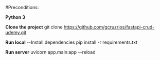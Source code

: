 #Preconditions:

**Python 3**

**Clone the project**
git clone https://github.com/gcruzrios/fastapi-crud-udemy.git


**Run local**
--Install dependencies
pip install -r requirements.txt


**Run server**
uvicorn app.main:app --reload
